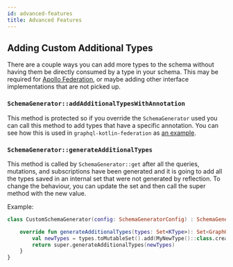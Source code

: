 ```yaml
---
id: advanced-features
title: Advanced Features
---
```


## Adding Custom Additional Types

There are a couple ways you can add more types to the schema without having them be directly consumed by a type in your schema.
This may be required for [Apollo Federation](federated/apollo-federation), or maybe adding other interface implementations that are not picked up.


### `SchemaGenerator::addAdditionalTypesWithAnnotation`

This method is protected so if you override the `SchemaGenerator` used you can call this method to add types that have a specific annotation.
You can see how this is used in `graphql-kotlin-federation` as [an example](https://github.com/ExpediaGroup/graphql-kotlin/blob/master/graphql-kotlin-federation/src/main/kotlin/com/expediagroup/graphql/federation/FederatedSchemaGenerator.kt).

### `SchemaGenerator::generateAdditionalTypes`

This method is called by `SchemaGenerator::get` after all the queries, mutations, and subscriptions have been generated and it is going to add all the types saved in an internal set that were not generated by reflection.
To change the behaviour, you can update the set and then call the super method with the new value.

Example:

```kotlin
class CustomSchemaGenerator(config: SchemaGeneratorConfig) : SchemaGenerator(config) {

    override fun generateAdditionalTypes(types: Set<KType>): Set<GraphQLType> {
        val newTypes = types.toMutableSet().add(MyNewType()::class.createType())
        return super.generateAdditionalTypes(newTypes)
    }
}
```

